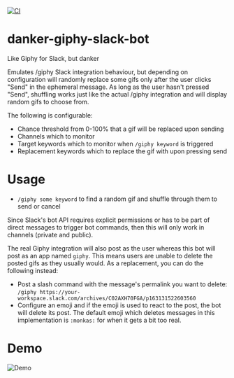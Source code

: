 [![CI](https://github.com/cardouken/danker-giphy-slack-bot/actions/workflows/ci.yml/badge.svg)](https://github.com/cardouken/danker-giphy-slack-bot/actions/workflows/ci.yml)

# danker-giphy-slack-bot
Like Giphy for Slack, but danker

Emulates /giphy Slack integration behaviour, but depending on configuration will randomly replace some gifs only after the user clicks "Send" in the ephemeral message. As long as the user hasn't pressed "Send", shuffling works just like the actual /giphy integration and will display random gifs to choose from.

The following is configurable:

* Chance threshold from 0-100% that a gif will be replaced upon sending
* Channels which to monitor
* Target keywords which to monitor when `/giphy keyword` is triggered
* Replacement keywords which to replace the gif with upon pressing send


# Usage
* `/giphy some keyword` to find a random gif and shuffle through them to send or cancel

Since Slack's bot API requires explicit permissions or has to be part of direct messages to trigger bot commands, then this will only work in channels (private and public). 

The real Giphy integration will also post as the user whereas this bot will post as an app named `giphy`. This means users are unable to delete the posted gifs as they usually would. As a replacement, you can do the following instead:

* Post a slash command with the message's permalink you want to delete: `/giphy https://your-workspace.slack.com/archives/C02AXH70FGA/p163131522603560`
* Configure an emoji and if the emoji is used to react to the post, the bot will delete its post. The default emoji which deletes messages in this implementation is `:monkas:` for when it gets a bit too real.

# Demo
![Demo](https://uustal.ee/giphy/giphy-demo.gif)
